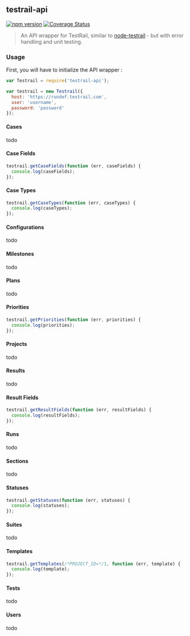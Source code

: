 ## testrail-api

[![npm version](https://badge.fury.io/js/testrail-api.svg)](http://badge.fury.io/js/testrail-api) 
[![Coverage Status](https://coveralls.io/repos/rundef/uniquefilename/badge.svg?branch=master&service=github)](https://coveralls.io/github/rundef/uniquefilename?branch=master)

> An API wrapper for TestRail, similar to [node-testrail](https://www.npmjs.com/package/node-testrail) - but with error handling and unit testing.

### Usage

First, you will have to initialize the API wrapper :

```javascript
var Testrail = require('testrail-api');

var testrail = new Testrail({
  host: 'https://rundef.testrail.com', 
  user: 'username', 
  password: 'password'
});
```

#### Cases

todo

#### Case Fields

```javascript
testrail.getCaseFields(function (err, caseFields) {
  console.log(caseFields);
});
```

#### Case Types

```javascript
testrail.getCaseTypes(function (err, caseTypes) {
  console.log(caseTypes);
});
```

#### Configurations

todo

#### Milestones

todo

#### Plans

todo

#### Priorities

```javascript
testrail.getPriorities(function (err, priorities) {
  console.log(priorities);
});
```

#### Projects

todo

#### Results

todo

#### Result Fields

```javascript
testrail.getResultFields(function (err, resultFields) {
  console.log(resultFields);
});
```

#### Runs

todo

#### Sections

todo

#### Statuses

```javascript
testrail.getStatuses(function (err, statuses) {
  console.log(statuses);
});
```

#### Suites

todo

#### Templates

```javascript
testrail.getTemplates(/*PROJECT_ID=*/1, function (err, template) {
  console.log(template);
});
```

#### Tests

todo

#### Users

todo

